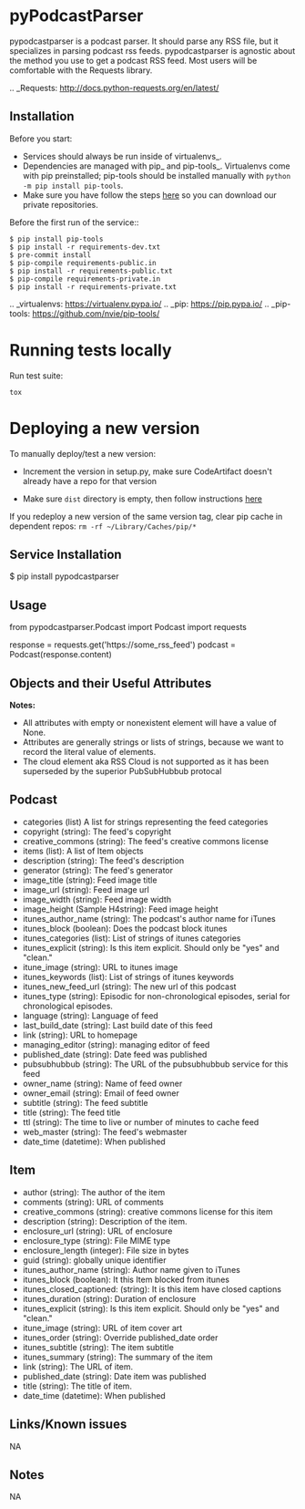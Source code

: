 
# pyPodcastParser


pypodcastparser is a podcast parser. It should parse any RSS file, but it specializes in parsing podcast rss feeds. pypodcastparser is agnostic about the method you use to get a podcast RSS feed. Most users will be comfortable with the Requests library.


.. _Requests: http://docs.python-requests.org/en/latest/


## Installation
Before you start:

- Services should always be run inside of virtualenvs_.
- Dependencies are managed with pip_ and pip-tools_. Virtualenvs come with
  pip preinstalled; pip-tools should be installed manually with ``python -m pip
  install pip-tools``.
- Make sure you have follow the steps
[here](https://github.com/iheartradio/content-platform-documentation/blob/master/private_python_modules/README.md)
so you can download our private repositories.

Before the first run of the service::

    $ pip install pip-tools
    $ pip install -r requirements-dev.txt
    $ pre-commit install
    $ pip-compile requirements-public.in
    $ pip install -r requirements-public.txt
    $ pip-compile requirements-private.in
    $ pip install -r requirements-private.txt

.. _virtualenvs: https://virtualenv.pypa.io/
.. _pip: https://pip.pypa.io/
.. _pip-tools: https://github.com/nvie/pip-tools/


# Running tests locally

Run test suite:

`tox`

# Deploying a new version

To manually deploy/test a new version:

- Increment the version in setup.py, make sure CodeArtifact doesn't already have a repo for that version

- Make sure `dist` directory is empty, then follow instructions [here](https://github.com/iheartradio/content-platform-documentation/blob/master/private_python_modules/README.md#publishing-with-twine)

If you redeploy a new version of the same version tag, clear pip cache in dependent repos:
`rm -rf ~/Library/Caches/pip/*`


## Service Installation

   $ pip install pypodcastparser


## Usage


   from pypodcastparser.Podcast import Podcast
   import requests

   response = requests.get('https://some_rss_feed')
   podcast = Podcast(response.content)



## Objects and their Useful Attributes


**Notes:**

* All attributes with empty or nonexistent element will have a value of None.
* Attributes are generally strings or lists of strings, because we want to record the literal value of elements.
* The cloud element aka RSS Cloud is not supported as it has been superseded by the superior PubSubHubbub protocal


## Podcast


* categories (list) A list for strings representing the feed categories
* copyright (string): The feed's copyright
* creative_commons (string): The feed's creative commons license
* items (list): A list of Item objects
* description (string): The feed's description
* generator (string): The feed's generator
* image_title (string): Feed image title
* image_url (string): Feed image url
* image_width (string): Feed image width
* image_height (Sample H4string): Feed image height
* itunes_author_name (string): The podcast's author name for iTunes
* itunes_block (boolean): Does the podcast block itunes
* itunes_categories (list): List of strings of itunes categories
* itunes_explicit (string): Is this item explicit. Should only be "yes" and "clean."
* itune_image (string): URL to itunes image
* itunes_keywords (list): List of strings of itunes keywords
* itunes_new_feed_url (string): The new url of this podcast
* itunes_type (string): Episodic for non-chronological episodes, serial for chronological episodes.
* language (string): Language of feed
* last_build_date (string): Last build date of this feed
* link (string): URL to homepage
* managing_editor (string): managing editor of feed
* published_date (string): Date feed was published
* pubsubhubbub (string): The URL of the pubsubhubbub service for this feed
* owner_name (string): Name of feed owner
* owner_email (string): Email of feed owner
* subtitle (string): The feed subtitle
* title (string): The feed title
* ttl (string): The time to live or number of minutes to cache feed
* web_master (string): The feed's webmaster
* date_time (datetime): When published


## Item


* author (string): The author of the item
* comments (string): URL of comments
* creative_commons (string): creative commons license for this item
* description (string): Description of the item.
* enclosure_url (string): URL of enclosure
* enclosure_type (string): File MIME type
* enclosure_length (integer): File size in bytes
* guid (string): globally unique identifier
* itunes_author_name (string): Author name given to iTunes
* itunes_block (boolean): It this Item blocked from itunes
* itunes_closed_captioned: (string): It is this item have closed captions
* itunes_duration (string): Duration of enclosure
* itunes_explicit (string): Is this item explicit. Should only be "yes" and "clean."
* itune_image (string): URL of item cover art
* itunes_order (string): Override published_date order
* itunes_subtitle (string): The item subtitle
* itunes_summary (string): The summary of the item
* link (string): The URL of item.
* published_date (string): Date item was published
* title (string): The title of item.
* date_time (datetime): When published


## Links/Known issues
NA

## Notes
NA
